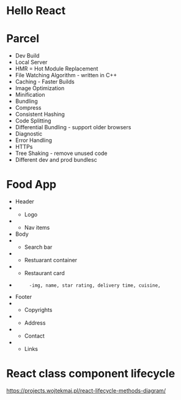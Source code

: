 # Hello React

# Parcel

 * Dev Build
 * Local Server
 * HMR = Hot Module Replacement
 * File Watching Algorithm - written in C++
 * Caching - Faster Builds
 * Image Optimization
 * Minification
 * Bundling
 * Compress
 * Consistent Hashing
 * Code Splitting
 * Differential Bundling - support older browsers
 * Diagnostic
 * Error Handling
 * HTTPs
 * Tree Shaking - remove unused code
 * Different dev and prod bundlesc

# Food App

 * Header
 *  - Logo
 *  - Nav items
 * Body
 *  - Search bar
 *  - Restuarant container
 *    - Restaurant card
 *          -img, name, star rating, delivery time, cuisine,
 * Footer
 *  - Copyrights
 *  - Address
 *  - Contact
 *  - Links

# React class component lifecycle
https://projects.wojtekmaj.pl/react-lifecycle-methods-diagram/